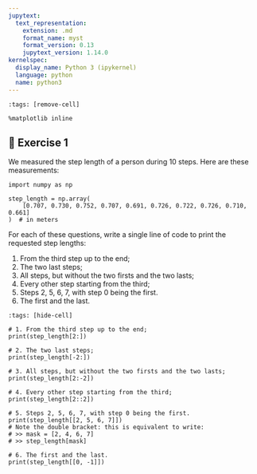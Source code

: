 ```yaml
---
jupytext:
  text_representation:
    extension: .md
    format_name: myst
    format_version: 0.13
    jupytext_version: 1.14.0
kernelspec:
  display_name: Python 3 (ipykernel)
  language: python
  name: python3
---
```


```{code-cell} ipython3
:tags: [remove-cell]

%matplotlib inline
```


## 💪 Exercise 1

We measured the step length of a person during 10 steps. Here are these measurements:

```{code-cell} ipython3
import numpy as np

step_length = np.array(
    [0.707, 0.730, 0.752, 0.707, 0.691, 0.726, 0.722, 0.726, 0.710, 0.661]
)  # in meters
```

For each of these questions, write a single line of code to print the requested step lengths:

1. From the third step up to the end;
2. The two last steps;
3. All steps, but without the two firsts and the two lasts;
4. Every other step starting from the third;
5. Steps 2, 5, 6, 7, with step 0 being the first.
6. The first and the last.

```{code-cell} ipython3
:tags: [hide-cell]

# 1. From the third step up to the end;
print(step_length[2:])

# 2. The two last steps;
print(step_length[-2:])

# 3. All steps, but without the two firsts and the two lasts;
print(step_length[2:-2])

# 4. Every other step starting from the third;
print(step_length[2::2])

# 5. Steps 2, 5, 6, 7, with step 0 being the first.
print(step_length[[2, 5, 6, 7]])
# Note the double bracket: this is equivalent to write:
# >> mask = [2, 4, 6, 7]
# >> step_length[mask]

# 6. The first and the last.
print(step_length[[0, -1]])
```
